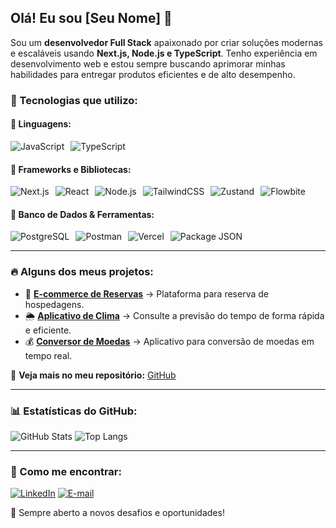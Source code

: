 ## Olá! Eu sou [Seu Nome] 👋

Sou um **desenvolvedor Full Stack** apaixonado por criar soluções modernas e escaláveis usando **Next.js, Node.js e TypeScript**. Tenho experiência em desenvolvimento web e estou sempre buscando aprimorar minhas habilidades para entregar produtos eficientes e de alto desempenho.

### 🚀 Tecnologias que utilizo:

#### 🔹 **Linguagens:**

<div style="display: flex; flex-wrap: wrap; gap: 10px;">
  <img src="https://img.shields.io/badge/JavaScript-F7DF1E?style=for-the-badge&logo=javascript&logoColor=black" alt="JavaScript" />
  <img src="https://img.shields.io/badge/TypeScript-007ACC?style=for-the-badge&logo=typescript&logoColor=white" alt="TypeScript" />
</div>

#### 🔹 **Frameworks e Bibliotecas:**

<div style="display: flex; flex-wrap: wrap; gap: 10px;">
  <img src="https://img.shields.io/badge/Next.js-000000?style=for-the-badge&logo=next.js&logoColor=white" alt="Next.js" />
  <img src="https://img.shields.io/badge/React-20232A?style=for-the-badge&logo=react&logoColor=61DAFB" alt="React" />
  <img src="https://img.shields.io/badge/Node.js-43853D?style=for-the-badge&logo=node.js&logoColor=white" alt="Node.js" />
  <img src="https://img.shields.io/badge/Tailwind_CSS-38B2AC?style=for-the-badge&logo=tailwind-css&logoColor=white" alt="TailwindCSS" />
  <img src="https://img.shields.io/badge/Zustand-5F2EEA?style=for-the-badge&logo=react&logoColor=white" alt="Zustand" />
  <img src="https://img.shields.io/badge/Flowbite-1A56DB?style=for-the-badge&logo=flowbite&logoColor=white" alt="Flowbite" />
</div>

#### 🔹 **Banco de Dados & Ferramentas:**

<div style="display: flex; flex-wrap: wrap; gap: 10px;">
  <img src="https://img.shields.io/badge/PostgreSQL-316192?style=for-the-badge&logo=postgresql&logoColor=white" alt="PostgreSQL" />
  <img src="https://img.shields.io/badge/Postman-FF6C37?style=for-the-badge&logo=postman&logoColor=white" alt="Postman" />
  <img src="https://img.shields.io/badge/Vercel-000000?style=for-the-badge&logo=vercel&logoColor=white" alt="Vercel" />
  <img src="https://img.shields.io/badge/Package.json-CB3837?style=for-the-badge&logo=npm&logoColor=white" alt="Package JSON" />
</div>

---

### 🔥 Alguns dos meus projetos:

- 🏨 **[E-commerce de Reservas](https://github.com/seuusuario/ecommerce-reservas)** → Plataforma para reserva de hospedagens.
- 🌦️ **[Aplicativo de Clima](https://github.com/seuusuario/app-clima)** → Consulte a previsão do tempo de forma rápida e eficiente.
- 💰 **[Conversor de Moedas](https://github.com/seuusuario/conversor-moedas)** → Aplicativo para conversão de moedas em tempo real.

📌 **Veja mais no meu repositório:** [GitHub](https://github.com/seuusuario)

---

### 📊 Estatísticas do GitHub:

![GitHub Stats](https://github-readme-stats.vercel.app/api?username=seuusuario&show_icons=true&theme=radical)
![Top Langs](https://github-readme-stats.vercel.app/api/top-langs/?username=seuusuario&layout=compact&theme=radical)

---

### 📧 Como me encontrar:

[![LinkedIn](https://img.shields.io/badge/LinkedIn-0077B5?style=for-the-badge&logo=linkedin&logoColor=white)](https://www.linkedin.com/in/aurelioventurelli)
[![E-mail](https://img.shields.io/badge/Email-D14836?style=for-the-badge&logo=gmail&logoColor=white)](mailto:venturelli.dev@gmail.com)

🚀 Sempre aberto a novos desafios e oportunidades!
